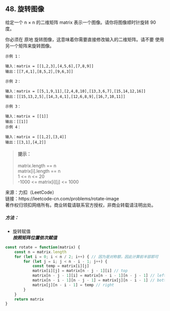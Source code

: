 ## 48. 旋转图像

<p>
给定一个 n × n 的二维矩阵 matrix 表示一个图像。请你将图像顺时针旋转 90 度。

你必须在 原地 旋转图像，这意味着你需要直接修改输入的二维矩阵。请不要 使用另一个矩阵来旋转图像。
</p>

```
示例 1：

输入：matrix = [[1,2,3],[4,5,6],[7,8,9]]
输出：[[7,4,1],[8,5,2],[9,6,3]]

示例 2：

输入：matrix = [[5,1,9,11],[2,4,8,10],[13,3,6,7],[15,14,12,16]]
输出：[[15,13,2,5],[14,3,4,1],[12,6,8,9],[16,7,10,11]]

示例 3：

输入：matrix = [[1]]
输出：[[1]]
示例 4：

输入：matrix = [[1,2],[3,4]]
输出：[[3,1],[4,2]]
```

> #### 提示： <br>
> matrix.length == n  
> matrix[i].length == n  
> 1 <= n <= 20  
> -1000 <= matrix[i][j] <= 1000

<p style="font-size: 14px">
来源：力扣（LeetCode） <br>
链接：https://leetcode-cn.com/problems/rotate-image <br>
著作权归领扣网络所有。商业转载请联系官方授权，非商业转载请注明出处。
</p>

##### 方法：
- 旋转赋值  
  **_按照矩阵位置依次赋值_**
  
```js
const rotate = function(matrix) {
    const n = matrix.length
    for (let i = 0; i < n / 2; i++) { // 因为是对称额，因此计算前半部即可
        for (let j = i; j < n - i - 1; j++) {
            const temp = matrix[i][j]
            matrix[i][j] = matrix[n - j - 1][i] // top
            matrix[n - j - 1][i] = matrix[n - i - 1][n - j - 1] // left
            matrix[n - i - 1][n - j - 1] = matrix[j][n - i - 1] // bottom
            matrix[j][n - i - 1] = temp // right
        }
    }
    return matrix
}
```
